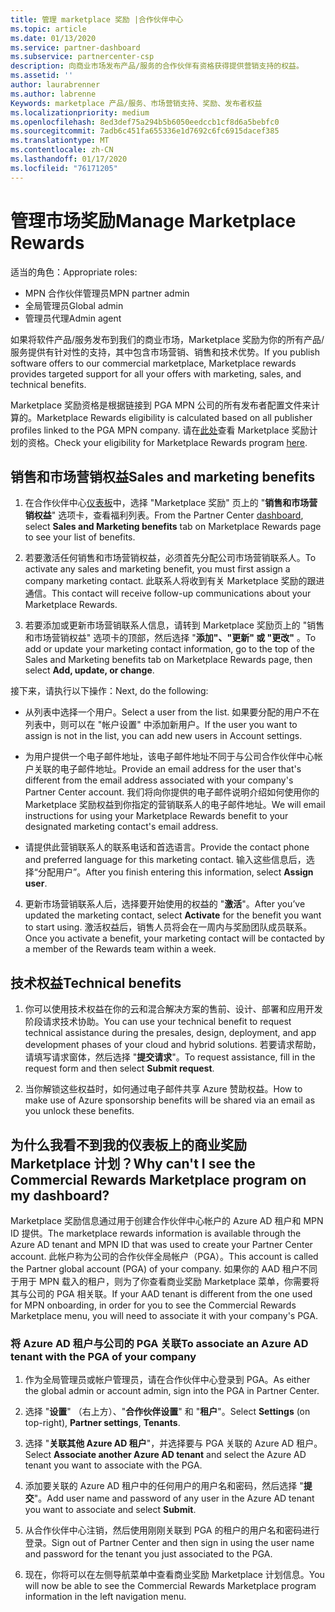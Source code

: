 ```yaml
---
title: 管理 marketplace 奖励 |合作伙伴中心
ms.topic: article
ms.date: 01/13/2020
ms.service: partner-dashboard
ms.subservice: partnercenter-csp
description: 向商业市场发布产品/服务的合作伙伴有资格获得提供营销支持的权益。
ms.assetid: ''
author: laurabrenner
ms.author: labrenne
Keywords: marketplace 产品/服务、市场营销支持、奖励、发布者权益
ms.localizationpriority: medium
ms.openlocfilehash: 8ed3def75a294b5b6050eedccb1cf8d6a5bebfc0
ms.sourcegitcommit: 7adb6c451fa655336e1d7692c6fc6915dacef385
ms.translationtype: MT
ms.contentlocale: zh-CN
ms.lasthandoff: 01/17/2020
ms.locfileid: "76171205"
---
```

# <a name="manage-marketplace-rewards"></a><span data-ttu-id="075ad-104">管理市场奖励</span><span class="sxs-lookup"><span data-stu-id="075ad-104">Manage Marketplace Rewards</span></span>

<span data-ttu-id="075ad-105">适当的角色：</span><span class="sxs-lookup"><span data-stu-id="075ad-105">Appropriate roles:</span></span>

- <span data-ttu-id="075ad-106">MPN 合作伙伴管理员</span><span class="sxs-lookup"><span data-stu-id="075ad-106">MPN partner admin</span></span>
- <span data-ttu-id="075ad-107">全局管理员</span><span class="sxs-lookup"><span data-stu-id="075ad-107">Global admin</span></span>
- <span data-ttu-id="075ad-108">管理员代理</span><span class="sxs-lookup"><span data-stu-id="075ad-108">Admin agent</span></span>

<span data-ttu-id="075ad-109">如果将软件产品/服务发布到我们的商业市场，Marketplace 奖励为你的所有产品/服务提供有针对性的支持，其中包含市场营销、销售和技术优势。</span><span class="sxs-lookup"><span data-stu-id="075ad-109">If you  publish software offers to our commercial marketplace, Marketplace rewards provides targeted support for all your offers with marketing, sales, and technical benefits.</span></span> 

<span data-ttu-id="075ad-110">Marketplace 奖励资格是根据链接到 PGA MPN 公司的所有发布者配置文件来计算的。</span><span class="sxs-lookup"><span data-stu-id="075ad-110">Marketplace Rewards eligibility is calculated based on all publisher profiles linked to the PGA MPN company.</span></span> <span data-ttu-id="075ad-111">请在[此处](https://partner.microsoft.com/dashboard/mpn/program/commercialmarketplace)查看 Marketplace 奖励计划的资格。</span><span class="sxs-lookup"><span data-stu-id="075ad-111">Check your eligibility for Marketplace Rewards program [here](https://partner.microsoft.com/dashboard/mpn/program/commercialmarketplace).</span></span> 


## <a name="sales-and-marketing-benefits"></a><span data-ttu-id="075ad-112">销售和市场营销权益</span><span class="sxs-lookup"><span data-stu-id="075ad-112">Sales and marketing benefits</span></span>

1. <span data-ttu-id="075ad-113">在合作伙伴中心[仪表板](https://partner.microsoft.com/dashboard)中，选择 "Marketplace 奖励" 页上的 "**销售和市场营销权益**" 选项卡，查看福利列表。</span><span class="sxs-lookup"><span data-stu-id="075ad-113">From the Partner Center [dashboard](https://partner.microsoft.com/dashboard), select **Sales and Marketing benefits** tab on Marketplace Rewards page to see your list of benefits.</span></span> 

2. <span data-ttu-id="075ad-114">若要激活任何销售和市场营销权益，必须首先分配公司市场营销联系人。</span><span class="sxs-lookup"><span data-stu-id="075ad-114">To activate any sales and marketing benefit, you must first assign a company marketing contact.</span></span> <span data-ttu-id="075ad-115">此联系人将收到有关 Marketplace 奖励的跟进通信。</span><span class="sxs-lookup"><span data-stu-id="075ad-115">This contact will receive follow-up communications about your Marketplace Rewards.</span></span>

3. <span data-ttu-id="075ad-116">若要添加或更新市场营销联系人信息，请转到 Marketplace 奖励页上的 "销售和市场营销权益" 选项卡的顶部，然后选择 "**添加"、"更新" 或 "更改"** 。</span><span class="sxs-lookup"><span data-stu-id="075ad-116">To add or update your marketing contact information, go to the top of the Sales and Marketing benefits tab on Marketplace Rewards page, then select **Add, update, or change**.</span></span> 

<span data-ttu-id="075ad-117">接下来，请执行以下操作：</span><span class="sxs-lookup"><span data-stu-id="075ad-117">Next, do the following:</span></span>

  - <span data-ttu-id="075ad-118">从列表中选择一个用户。</span><span class="sxs-lookup"><span data-stu-id="075ad-118">Select a user from the list.</span></span> <span data-ttu-id="075ad-119">如果要分配的用户不在列表中，则可以在 "帐户设置" 中添加新用户。</span><span class="sxs-lookup"><span data-stu-id="075ad-119">If the user you want to assign is not in the list, you can add new users in Account settings.</span></span>

  - <span data-ttu-id="075ad-120">为用户提供一个电子邮件地址，该电子邮件地址不同于与公司合作伙伴中心帐户关联的电子邮件地址。</span><span class="sxs-lookup"><span data-stu-id="075ad-120">Provide an email address for the user that's different from the email address associated with your company's Partner Center account.</span></span> <span data-ttu-id="075ad-121">我们将向你提供的电子邮件说明介绍如何使用你的 Marketplace 奖励权益到你指定的营销联系人的电子邮件地址。</span><span class="sxs-lookup"><span data-stu-id="075ad-121">We will email instructions for using your Marketplace Rewards benefit to your designated marketing contact's email address.</span></span>

  - <span data-ttu-id="075ad-122">请提供此营销联系人的联系电话和首选语言。</span><span class="sxs-lookup"><span data-stu-id="075ad-122">Provide the contact phone and preferred language for this marketing contact.</span></span> <span data-ttu-id="075ad-123">输入这些信息后，选择“分配用户”。</span><span class="sxs-lookup"><span data-stu-id="075ad-123">After you finish entering this information, select **Assign user**.</span></span>

4. <span data-ttu-id="075ad-124">更新市场营销联系人后，选择要开始使用的权益的 "**激活**"。</span><span class="sxs-lookup"><span data-stu-id="075ad-124">After you’ve updated the marketing contact, select **Activate** for the benefit you want to start using.</span></span> <span data-ttu-id="075ad-125">激活权益后，销售人员将会在一周内与奖励团队成员联系。</span><span class="sxs-lookup"><span data-stu-id="075ad-125">Once you activate a benefit, your marketing contact will be contacted by a member of the Rewards team within a week.</span></span>

## <a name="technical-benefits"></a><span data-ttu-id="075ad-126">技术权益</span><span class="sxs-lookup"><span data-stu-id="075ad-126">Technical benefits</span></span>

1. <span data-ttu-id="075ad-127">你可以使用技术权益在你的云和混合解决方案的售前、设计、部署和应用开发阶段请求技术协助。</span><span class="sxs-lookup"><span data-stu-id="075ad-127">You can use your technical benefit to request technical assistance during the presales, design, deployment, and app development phases of your cloud and hybrid solutions.</span></span> <span data-ttu-id="075ad-128">若要请求帮助，请填写请求窗体，然后选择 "**提交请求**"。</span><span class="sxs-lookup"><span data-stu-id="075ad-128">To request assistance, fill in the request form and then select **Submit request**.</span></span>

2. <span data-ttu-id="075ad-129">当你解锁这些权益时，如何通过电子邮件共享 Azure 赞助权益。</span><span class="sxs-lookup"><span data-stu-id="075ad-129">How to make use of Azure sponsorship benefits will be shared via an email as you unlock these benefits.</span></span> 

## <a name="why-cant-i-see-the-commercial-rewards-marketplace-program-on-my-dashboard"></a><span data-ttu-id="075ad-130">为什么我看不到我的仪表板上的商业奖励 Marketplace 计划？</span><span class="sxs-lookup"><span data-stu-id="075ad-130">Why can't I see the Commercial Rewards Marketplace program on my dashboard?</span></span>

<span data-ttu-id="075ad-131">Marketplace 奖励信息通过用于创建合作伙伴中心帐户的 Azure AD 租户和 MPN ID 提供。</span><span class="sxs-lookup"><span data-stu-id="075ad-131">The marketplace rewards information is available through the Azure AD tenant and MPN ID that was used to create your Partner Center account.</span></span> <span data-ttu-id="075ad-132">此帐户称为公司的合作伙伴全局帐户（PGA）。</span><span class="sxs-lookup"><span data-stu-id="075ad-132">This account is called the Partner global account (PGA) of your company.</span></span> <span data-ttu-id="075ad-133">如果你的 AAD 租户不同于用于 MPN 载入的租户，则为了你查看商业奖励 Marketplace 菜单，你需要将其与公司的 PGA 相关联。</span><span class="sxs-lookup"><span data-stu-id="075ad-133">If your AAD tenant is different from the  one used for MPN onboarding, in order for you to see the Commercial Rewards Marketplace menu, you will need to associate it with your company's PGA.</span></span> 

### <a name="to-associate-an-azure-ad-tenant-with-the-pga-of-your-company"></a><span data-ttu-id="075ad-134">将 Azure AD 租户与公司的 PGA 关联</span><span class="sxs-lookup"><span data-stu-id="075ad-134">To associate an Azure AD tenant with the PGA of your company</span></span>

1. <span data-ttu-id="075ad-135">作为全局管理员或帐户管理员，请在合作伙伴中心登录到 PGA。</span><span class="sxs-lookup"><span data-stu-id="075ad-135">As either the global admin or account admin, sign into the PGA in Partner Center.</span></span>

2. <span data-ttu-id="075ad-136">选择 "**设置**" （右上方）、"**合作伙伴设置**" 和 "**租户**"。</span><span class="sxs-lookup"><span data-stu-id="075ad-136">Select **Settings** (on top-right), **Partner settings**, **Tenants**.</span></span> 

3. <span data-ttu-id="075ad-137">选择 "**关联其他 Azure AD 租户**"，并选择要与 PGA 关联的 Azure AD 租户。</span><span class="sxs-lookup"><span data-stu-id="075ad-137">Select **Associate another Azure AD tenant** and select the Azure AD tenant you want to associate with the PGA.</span></span>

4. <span data-ttu-id="075ad-138">添加要关联的 Azure AD 租户中的任何用户的用户名和密码，然后选择 "**提交**"。</span><span class="sxs-lookup"><span data-stu-id="075ad-138">Add user name and password of any user in the Azure AD tenant you want to associate and select **Submit**.</span></span>

5. <span data-ttu-id="075ad-139">从合作伙伴中心注销，然后使用刚刚关联到 PGA 的租户的用户名和密码进行登录。</span><span class="sxs-lookup"><span data-stu-id="075ad-139">Sign out of Partner Center and then sign in using the user name and password for the tenant you just associated to the PGA.</span></span>

6. <span data-ttu-id="075ad-140">现在，你将可以在左侧导航菜单中查看商业奖励 Marketplace 计划信息。</span><span class="sxs-lookup"><span data-stu-id="075ad-140">You will now be able to see the Commercial Rewards Marketplace program information in the left navigation menu.</span></span>


